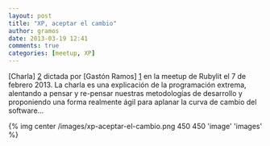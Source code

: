 ```yaml
---
layout: post
title: "XP, aceptar el cambio"
author: gramos
date: 2013-03-19 12:41
comments: true
categories: [meetup, XP]
---
```


[Charla] [2] dictada por [Gastón Ramos] [1] en la meetup de Rubylit el 7 de febrero 2013.
La charla es una explicación de la programación extrema, alentando a pensar
y re-pensar nuestras metodologías de desarrollo y proponiendo una forma realmente
ágil para aplanar la curva de cambio del software...

[1]: http://gastonramos.com.ar
[2]: http://gastonramos.com.ar/talks/xp

{% img center /images/xp-aceptar-el-cambio.png 450 450 'image' 'images' %}
